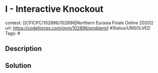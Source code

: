 # I - Interactive Knockout

contest: [[CFICPC/102896/102896|Northern Eurasia Finals Online 2020]]
url: https://codeforces.com/gym/102896/problem/I
#Status/UNSOLVED
Tags: #

## Description

## Solution


